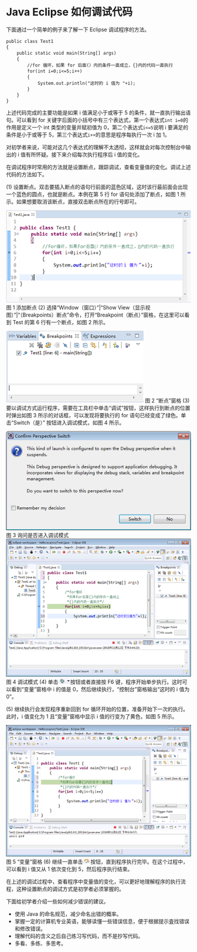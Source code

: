 # Java Eclipse 如何调试代码

下面通过一个简单的例子来了解一下 Eclipse 调试程序的方法。

```
public class Test1
{
    public static void main(String[] args)
    {
        //for 循环，如果 for 后面(）内的条件一直成立，{}内的代码一直执行
        for(int i=0;i<=5;i++)
        {
            System.out.println("这时的 i 值为 "+i);
        }
    }
}
```

上述代码完成的主要功能是如果 i 值满足小于或等于 5 的条件，就一直执行输出语句。可以看到 for 关键字后面的小括号中有三个表达式，第一个表达式`int i=0`的作用是定义一个 int 类型的变量并赋初值为 0，第二个表达式`i<=5`说明 i 要满足的条件是小于或等于 5，第三个表达式`i++`的意思是程序每执行一次 i 加 1。

对初学者来说，可能对这几个表达式的理解不太透彻，这样就会对每次控制台中输出的 i 值有所怀疑。接下来介绍每次执行程序后 i 值的变化。

在调试程序时常用的方法就是设置断点，跟踪调试，查看变量值的变化。调试上述代码的方法如下。

(1) 设置断点。双击要插入断点的语句行前面的蓝色区域，这时该行最前面会出现一个蓝色的圆点，也就是断点。本例在第 5 行 for 语句处添加了断点，如图 1 所示。如果想要取消该断点，直接双击断点所在的行号即可。

![添加断点](img/1c5d30b66cb6ee44822020eeffcd3cbc.jpg)
图 1 添加断点
(2) 选择“Window（窗口）”|“Show View（显示视图）”|“（Breakpoints）断点”命令，打开“Breakpoint（断点）”窗格，在这里可以看到 Test 的第 6 行有一个断点，如图 2 所示。

![“断点”窗格](img/617eb98dd9e46736ac3ee8a2475d8436.jpg)
图 2 “断点”窗格
(3) 要以调试方式运行程序，需要在工具栏中单击“调试”按钮，这样执行到断点的位置时弹出如图 3 所示的对话框，可以发现将要执行的 for 语句已经变成了绿色。单击“Switch（是）” 按钮进入调试模式，如图 4 所示。

![询问是否进入调试模式](img/5ba07606cd29d4013301228e1c954ef9.jpg)
图 3 询问是否进入调试模式
![调试模式](img/ea8737243cf39e5e7b7203e8733f4eff.jpg)
图 4 调试模式
(4) 单击![](img/8d007c39e42b10014d3167b3eae7b7cb.jpg)按钮或者直接按 F6 键，程序开始单步执行。这时可以看到“变量”窗格中 i 的值是 0，然后继续执行，“控制台”窗格输出“这时的 i 值为 0”。

(5) 继续执行会发现程序重新回到 for 循环开始的位置，准备开始下一次的执行。此时，i 值变化为 1 且“变量”窗格中显示 i 值的行变为了黄色，如图 5 所示。

![](img/d059385f988ffb02528bd96464e2f23a.jpg)
图 5 “变量”窗格
(6) 继续一直单击![](img/c86ed65c59d3d48fa170d9719a8d04d4.jpg)按钮，直到程序执行完毕。在这个过程中，可以看到 i 值又从 1 依次变化到 5，然后程序执行结束。

在上述的调试过程中，查看程序中变量值的变化，可以更好地理解程序的执行流程，这种设置断点的调试方式是初学者必须掌握的。

下面给初学者介绍一些如何减少错误的建议。

*   使用 Java 的命名规范，减少命名出错的概率。
*   掌握一定的计算机专业英语，能够读懂一些错误信息，便于根据提示査找错误和修改错误。
*   理解代码的含义之后自己练习写代码，而不是抄写代码。
*   多看、多练、多思考。